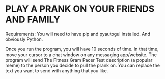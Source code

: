 # PLAY A PRANK ON YOUR FRIENDS AND FAMILY

Requirements:
You will need to have pip and pyautogui installed. And obviously Python.

Once you run the program, you will have 10 seconds of time. In that time,
move your cursor to a chat window on any messaging app/website. The program will
send The Fitness Gram Pacer Test description (a popular meme) to the person you decide
to pull the prank on. You can replace the text you want to send with anything that 
you like.